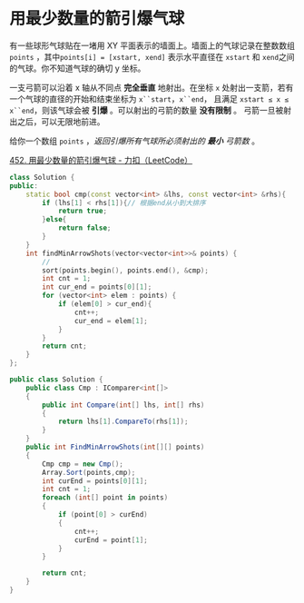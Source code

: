 # 用最少数量的箭引爆气球

有一些球形气球贴在一堵用 XY 平面表示的墙面上。墙面上的气球记录在整数数组 `points` ，其中`points[i] = [xstart, xend]` 表示水平直径在 `xstart` 和 `xend`之间的气球。你不知道气球的确切 y 坐标。

一支弓箭可以沿着 x 轴从不同点 **完全垂直** 地射出。在坐标 `x` 处射出一支箭，若有一个气球的直径的开始和结束坐标为 `x``start`，`x``end`， 且满足  `xstart ≤ x ≤ x``end`，则该气球会被 **引爆** 。可以射出的弓箭的数量 **没有限制** 。 弓箭一旦被射出之后，可以无限地前进。

给你一个数组 `points` ，*返回引爆所有气球所必须射出的 **最小** 弓箭数* 。

[452. 用最少数量的箭引爆气球 - 力扣（LeetCode）](https://leetcode.cn/problems/minimum-number-of-arrows-to-burst-balloons/description/)

```c++
class Solution {
public:
    static bool cmp(const vector<int> &lhs, const vector<int> &rhs){
        if (lhs[1] < rhs[1]){// 根据end从小到大排序
            return true;
        }else{
            return false;
        }
    }
    int findMinArrowShots(vector<vector<int>>& points) {
        //
        sort(points.begin(), points.end(), &cmp);
        int cnt = 1;
        int cur_end = points[0][1];
        for (vector<int> elem : points) {
            if (elem[0] > cur_end){
                cnt++;
                cur_end = elem[1];
            }
        }
        return cnt;
    }
};
```

```c#
public class Solution {
    public class Cmp : IComparer<int[]>
    {
        public int Compare(int[] lhs, int[] rhs)
        {
            return lhs[1].CompareTo(rhs[1]);
        }
    }
    public int FindMinArrowShots(int[][] points)
    {
        Cmp cmp = new Cmp();
        Array.Sort(points,cmp);
        int curEnd = points[0][1];
        int cnt = 1;
        foreach (int[] point in points)
        {
            if (point[0] > curEnd)
            {
                cnt++;
                curEnd = point[1];
            }
        }

        return cnt;
    }
}
```

